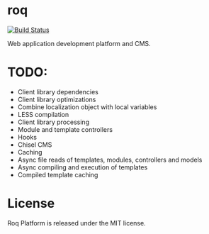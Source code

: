roq
===

[![Build Status](https://secure.travis-ci.org/bigmountainideas/roq.png)](http://travis-ci.org/bigmountainideas/roq)

Web application development platform and CMS.




TODO:
===

* Client library dependencies
* Client library optimizations
* Combine localization object with local variables
* LESS compilation
* Client library processing
* Module and template controllers
* Hooks
* Chisel CMS
* Caching
* Async file reads of templates, modules, controllers and models
* Async compiling and execution of templates
* Compiled template caching



License
===
Roq Platform is released under the MIT license.